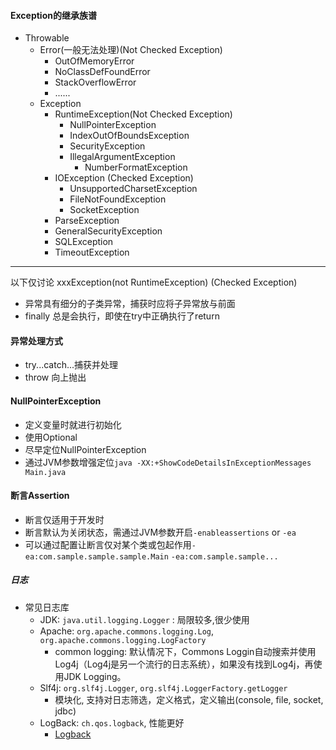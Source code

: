 
#### Exception的继承族谱
* Throwable
    * Error(一般无法处理)(Not Checked Exception)
        * OutOfMemoryError
        * NoClassDefFoundError
        * StackOverflowError
        * ......
    * Exception
        * RuntimeException(Not Checked Exception)
            * NullPointerException
            * IndexOutOfBoundsException
            * SecurityException
            * IllegalArgumentException
                * NumberFormatException
        * IOException (Checked Exception)
            * UnsupportedCharsetException
            * FileNotFoundException
            * SocketException
        * ParseException
        * GeneralSecurityException
        * SQLException
        * TimeoutException

--- 
以下仅讨论 xxxException(not RuntimeException) (Checked Exception)

* 异常具有细分的子类异常，捕获时应将子异常放与前面
* finally 总是会执行，即使在try中正确执行了return

#### 异常处理方式
* try...catch...捕获并处理
* throw 向上抛出


#### NullPointerException
* 定义变量时就进行初始化
* 使用Optional<T>
* 尽早定位NullPointerException
* 通过JVM参数增强定位`java -XX:+ShowCodeDetailsInExceptionMessages Main.java`

#### 断言Assertion 
* 断言仅适用于开发时
* 断言默认为关闭状态，需通过JVM参数开启`-enableassertions` or `-ea`
* 可以通过配置让断言仅对某个类或包起作用`-ea:com.sample.sample.sample.Main` `-ea:com.sample.sample...`

##### 日志
* 常见日志库
    * JDK: `java.util.logging.Logger` : 局限较多,很少使用
    * Apache: `org.apache.commons.logging.Log`, `org.apache.commons.logging.LogFactory`
        * common logging: 默认情况下，Commons Loggin自动搜索并使用Log4j（Log4j是另一个流行的日志系统），如果没有找到Log4j，再使用JDK Logging。
    * Slf4j: `org.slf4j.Logger`, `org.slf4j.LoggerFactory.getLogger`
        * 模块化, 支持对日志筛选，定义格式，定义输出(console, file, socket, jdbc)
    * LogBack: `ch.qos.logback`, 性能更好
        * [Logback](https://www.jianshu.com/p/b3dedb8fb61e)